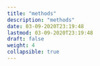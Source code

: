 ```yaml
---
title: "methods"
description: "methods"
date: 03-09-2020T23:19:48
lastmod: 03-09-2020T23:19:48
draft: false
weight: 4
collapsible: true
---
```


                                                